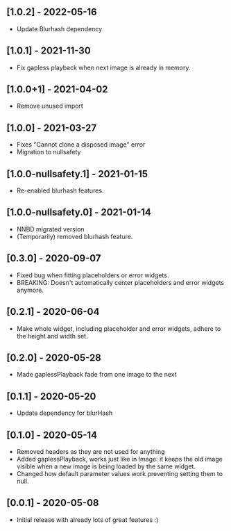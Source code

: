 ## [1.0.2] - 2022-05-16
* Update Blurhash dependency

## [1.0.1] - 2021-11-30
* Fix gapless playback when next image is already in memory.

## [1.0.0+1] - 2021-04-02
* Remove unused import

## [1.0.0] - 2021-03-27
* Fixes "Cannot clone a disposed image" error
* Migration to nullsafety

## [1.0.0-nullsafety.1] - 2021-01-15
* Re-enabled blurhash features.

## [1.0.0-nullsafety.0] - 2021-01-14
* NNBD migrated version
* (Temporarily) removed blurhash feature.

## [0.3.0] - 2020-09-07
* Fixed bug when fitting placeholders or error widgets.
* BREAKING: Doesn't automatically center placeholders and error widgets anymore.

## [0.2.1] - 2020-06-04
* Make whole widget, including placeholder and error widgets, adhere to the height and width set.

## [0.2.0] - 2020-05-28
* Made gaplessPlayback fade from one image to the next

## [0.1.1] - 2020-05-20
* Update dependency for blurHash

## [0.1.0] - 2020-05-14

* Removed headers as they are not used for anything
* Added gaplessPlayback, works just like in Image: 
it keeps the old image visible when a new image is being loaded by the same widget.
* Changed how default parameter values work preventing setting them to null.

## [0.0.1] - 2020-05-08

* Initial release with already lots of great features :)
